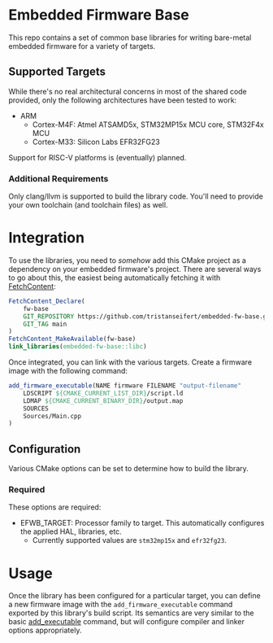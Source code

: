 # Embedded Firmware Base

This repo contains a set of common base libraries for writing bare-metal
embedded firmware for a variety of targets.

## Supported Targets

While there's no real architectural concerns in most of the shared code
provided, only the following architectures have been tested to work:

- ARM
  - Cortex-M4F: Atmel ATSAMD5x, STM32MP15x MCU core, STM32F4x MCU
  - Cortex-M33: Silicon Labs EFR32FG23

Support for RISC-V platforms is (eventually) planned.

### Additional Requirements

Only clang/llvm is supported to build the library code. You'll need to provide
your own toolchain (and toolchain files) as well.

# Integration

To use the libraries, you need to _somehow_ add this CMake project as a
dependency on your embedded firmware's project. There are several ways to go
about this, the easiest being automatically fetching it with
[FetchContent](https://cmake.org/cmake/help/latest/module/FetchContent.html):

```cmake
FetchContent_Declare(
    fw-base
    GIT_REPOSITORY https://github.com/tristanseifert/embedded-fw-base.git
    GIT_TAG main
)
FetchContent_MakeAvailable(fw-base)
link_libraries(embedded-fw-base::libc)
```

Once integrated, you can link with the various targets. Create a firmware image
with the following command:

```cmake
add_firmware_executable(NAME firmware FILENAME "output-filename"
    LDSCRIPT ${CMAKE_CURRENT_LIST_DIR}/script.ld
    LDMAP ${CMAKE_CURRENT_BINARY_DIR}/output.map
    SOURCES
    Sources/Main.cpp
)
```

## Configuration

Various CMake options can be set to determine how to build the library.

### Required

These options are required:

- EFWB_TARGET: Processor family to target. This automatically configures the
  applied HAL, libraries, etc.
  - Currently supported values are `stm32mp15x` and `efr32fg23`.

# Usage

Once the library has been configured for a particular target, you can define a
new firmware image with the `add_firmware_executable` command exported by this
library's build script. Its semantics are very similar to the basic
[add_executable](https://cmake.org/cmake/help/latest/command/add_executable.html)
command, but will configure compiler and linker options appropriately.
